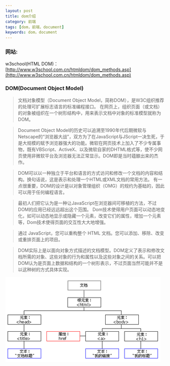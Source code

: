 ```yaml
---
layout: post
title: dom介绍
category: 前端
tags: [dom，前端，document]
keywords: dom，document
---
```


### 网站:
w3school(HTML DOM)：[http://www.w3school.com.cn/htmldom/dom_methods.asp](http://www.w3school.com.cn/htmldom/dom_methods.asp)

### DOM(Document Object Model)
> 文档对象模型（Document Object Model，简称DOM），是W3C组织推荐的处理可扩展标志语言的标准编程接口。
> 在网页上，组织页面（或文档）的对象被组织在一个树形结构中，用来表示文档中对象的标准模型就称为DOM。

> Document Object Model的历史可以追溯至1990年代后期微软与Netscape的“浏览器大战”，双方为了在JavaScript与JScript一决生死，于是大规模的赋予浏览器强大的功能。微软在网页技术上加入了不少专属事物，既有VBScript、ActiveX、以及微软自家的DHTML格式等，使不少网页使用非微软平台及浏览器无法正常显示。DOM即是当时蕴酿出来的杰作。

> DOM可以以一种独立于平台和语言的方式访问和修改一个文档的内容和结构。换句话说，这是表示和处理一个HTML或XML文档的常用方法。
> 有一点很重要，DOM的设计是以对象管理组织（OMG）的规约为基础的，因此可以用于任何编程语言。

> 最初人们把它认为是一种让JavaScript在浏览器间可移植的方法，不过DOM的应用已经远远超出这个范围。
> Dom技术使得用户页面可以动态地变化，如可以动态地显示或隐藏一个元素，改变它们的属性，增加一个元素等，Dom技术使得页面的交互性大大地增强。

> 通过 JavaScript，您可以重构整个 HTML 文档。您可以添加、移除、改变或重排页面上的项目。

> DOM实际上是以面向对象方式描述的文档模型。DOM定义了表示和修改文档所需的对象、这些对象的行为和属性以及这些对象之间的关系。可以把DOM认为是页面上数据和结构的一个树形表示，不过页面当然可能并不是以这种树的方式具体实现。

![ct_htmltree](/assets/img/web/dom/ct_htmltree.gif)
